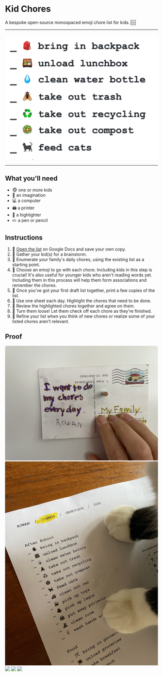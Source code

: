 # Kid Chores

A bespoke open-source monospaced emoji chore list for kids. 🆒

---

![](images/screenshot.png)

---

## What you'll need

- 🐵 one or more kids
- 🦄 an imagination
- 💻 a computer
- 🖨 a printer
- 💅 a highlighter
- ✏️ a pen or pencil

## Instructions

1. 📄 [Open the list](https://docs.google.com/document/d/1uxTckWcYVPEFbnqvfsjukzmV2J2GsxhLlk-tU3kVB30/edit?usp=sharing) on Google Docs and save your own copy.
1. 📣 Gather your kid(s) for a brainstorm.
1. 🤔 Enumerate your family's daily chores, using the existing list as a starting point.
1. 💩 Choose an emoji to go with each chore. Including kids in this step is crucial! It's also useful for younger kids who aren't reading words yet. Including them in this process will help them form associations and remember the chores.
1. 📃 Once you've got your first draft list together, print a few copies of the list.
1. 🌈 Use one sheet each day. Highlight the chores that need to be done.
1. 🤝 Review the highlighted chores together and agree on them.
1. 🐎 Turn them loose! Let them check off each chore as they're finished.
1. 🔁 Refine your list when you think of new chores or realize some of your listed chores aren't relevant.

## Proof

![](images/postcard.jpg)
![](images/cat.jpg)
![](images/cosmos.jpg)
![](images/rowan.jpg)
![](images/pair.jpg)
